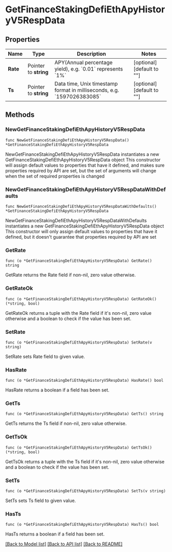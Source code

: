 # GetFinanceStakingDefiEthApyHistoryV5RespData

## Properties

Name | Type | Description | Notes
------------ | ------------- | ------------- | -------------
**Rate** | Pointer to **string** | APY(Annual percentage yield), e.g. &#x60;0.01&#x60; represents &#x60;1%&#x60; | [optional] [default to ""]
**Ts** | Pointer to **string** | Data time, Unix timestamp format in milliseconds, e.g. &#x60;1597026383085&#x60; | [optional] [default to ""]

## Methods

### NewGetFinanceStakingDefiEthApyHistoryV5RespData

`func NewGetFinanceStakingDefiEthApyHistoryV5RespData() *GetFinanceStakingDefiEthApyHistoryV5RespData`

NewGetFinanceStakingDefiEthApyHistoryV5RespData instantiates a new GetFinanceStakingDefiEthApyHistoryV5RespData object
This constructor will assign default values to properties that have it defined,
and makes sure properties required by API are set, but the set of arguments
will change when the set of required properties is changed

### NewGetFinanceStakingDefiEthApyHistoryV5RespDataWithDefaults

`func NewGetFinanceStakingDefiEthApyHistoryV5RespDataWithDefaults() *GetFinanceStakingDefiEthApyHistoryV5RespData`

NewGetFinanceStakingDefiEthApyHistoryV5RespDataWithDefaults instantiates a new GetFinanceStakingDefiEthApyHistoryV5RespData object
This constructor will only assign default values to properties that have it defined,
but it doesn't guarantee that properties required by API are set

### GetRate

`func (o *GetFinanceStakingDefiEthApyHistoryV5RespData) GetRate() string`

GetRate returns the Rate field if non-nil, zero value otherwise.

### GetRateOk

`func (o *GetFinanceStakingDefiEthApyHistoryV5RespData) GetRateOk() (*string, bool)`

GetRateOk returns a tuple with the Rate field if it's non-nil, zero value otherwise
and a boolean to check if the value has been set.

### SetRate

`func (o *GetFinanceStakingDefiEthApyHistoryV5RespData) SetRate(v string)`

SetRate sets Rate field to given value.

### HasRate

`func (o *GetFinanceStakingDefiEthApyHistoryV5RespData) HasRate() bool`

HasRate returns a boolean if a field has been set.

### GetTs

`func (o *GetFinanceStakingDefiEthApyHistoryV5RespData) GetTs() string`

GetTs returns the Ts field if non-nil, zero value otherwise.

### GetTsOk

`func (o *GetFinanceStakingDefiEthApyHistoryV5RespData) GetTsOk() (*string, bool)`

GetTsOk returns a tuple with the Ts field if it's non-nil, zero value otherwise
and a boolean to check if the value has been set.

### SetTs

`func (o *GetFinanceStakingDefiEthApyHistoryV5RespData) SetTs(v string)`

SetTs sets Ts field to given value.

### HasTs

`func (o *GetFinanceStakingDefiEthApyHistoryV5RespData) HasTs() bool`

HasTs returns a boolean if a field has been set.


[[Back to Model list]](../README.md#documentation-for-models) [[Back to API list]](../README.md#documentation-for-api-endpoints) [[Back to README]](../README.md)


